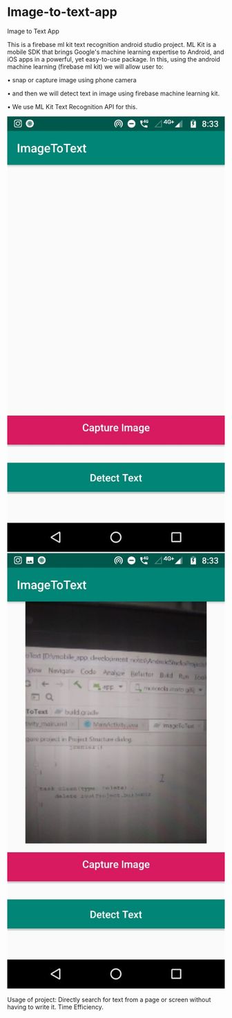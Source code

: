 # Image-to-text-app


Image to Text App

This is a firebase ml kit text recognition android studio project. ML Kit is a mobile SDK that brings Google's machine learning expertise to Android, and iOS apps in a powerful, yet easy-to-use package.
 In this, using the android machine learning (firebase ml kit) we will allow user to:
 
•	snap or capture image using phone camera

•	and then we will detect text in image using firebase machine learning kit.

•	We use ML Kit Text Recognition API for this.


 <img src ="https://github.com/Tanmayvv/Image-to-text-app/blob/master/p1.jpg">
  <img src ="https://github.com/Tanmayvv/Image-to-text-app/blob/master/p2.jpg">
 
 
Usage of project:
 Directly search for text from a page or screen without having to write it. 
Time Efficiency.	
